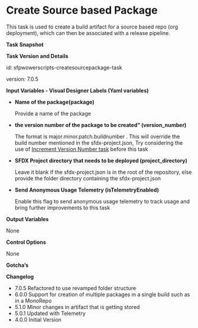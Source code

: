# Create Source based Package

This task is used to create a build artifact for a source based repo \(org deployment\), which can then be associated with a release pipeline.

**Task Snapshot**

**Task Version and Details**

id: sfpwowerscripts-createsourcepackage-task

version: 7.0.5

**Input Variables  - Visual Designer Labels \(Yaml variables\)**

* **Name of the package\(package\)**

  Provide a name of the package

* **the version number of the package to be created” \(version\_number\)**

  The format is major.minor.patch.buildnumber . This will override the build number mentioned in the sfdx-project.json, Try considering the use of [Increment Version Number task](../utility-tasks/increment-version-number-of-a-package.md) before this task

* **SFDX Project directory that needs to be deployed \(project\_directory\)**

  Leave it blank if the sfdx-project.json is in the root of the repository, else provide the folder directory containing the sfdx-project.json

* **Send Anonymous Usage Telemetry \(isTelemetryEnabled\)**

  Enable this flag to send anonymous usage telemetry to track usage and bring further improvements to this task

**Output Variables**

None

**Control Options**

None

**Gotcha’s**

**Changelog**

* 7.0.5 Refactored to use revamped folder structure
* 6.0.0 Support for creation of multiple packages in a single build such as in a MonoRepo
* 5.1.0 Minor changes in artifact that is getting stored
* 5.0.1 Updated with Telemetry
* 4.0.0 Initial Version

